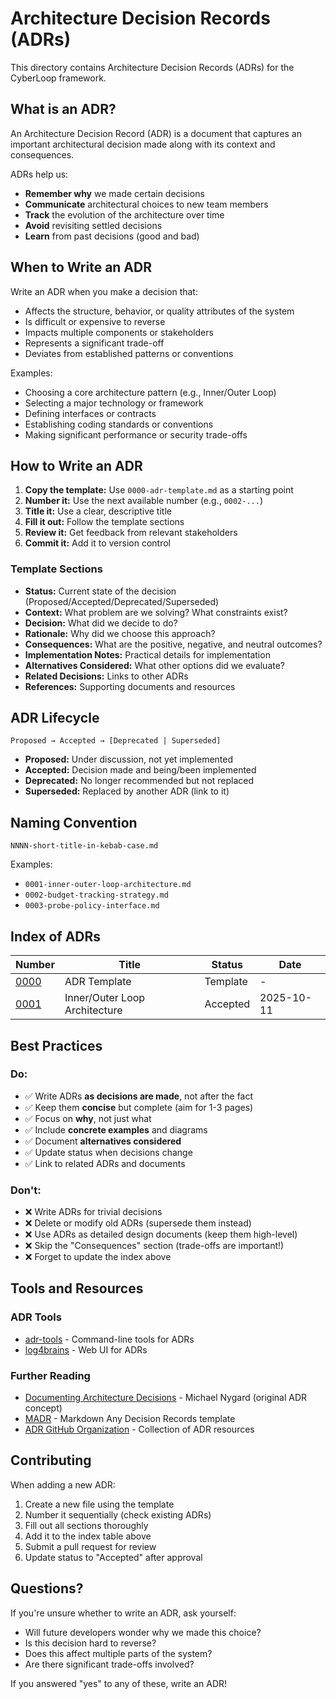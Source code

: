 # Architecture Decision Records (ADRs)

This directory contains Architecture Decision Records (ADRs) for the CyberLoop framework.

## What is an ADR?

An Architecture Decision Record (ADR) is a document that captures an important architectural decision made along with its context and consequences.

ADRs help us:
- **Remember why** we made certain decisions
- **Communicate** architectural choices to new team members
- **Track** the evolution of the architecture over time
- **Avoid** revisiting settled decisions
- **Learn** from past decisions (good and bad)

## When to Write an ADR

Write an ADR when you make a decision that:
- Affects the structure, behavior, or quality attributes of the system
- Is difficult or expensive to reverse
- Impacts multiple components or stakeholders
- Represents a significant trade-off
- Deviates from established patterns or conventions

Examples:
- Choosing a core architecture pattern (e.g., Inner/Outer Loop)
- Selecting a major technology or framework
- Defining interfaces or contracts
- Establishing coding standards or conventions
- Making significant performance or security trade-offs

## How to Write an ADR

1. **Copy the template:** Use `0000-adr-template.md` as a starting point
2. **Number it:** Use the next available number (e.g., `0002-...`)
3. **Title it:** Use a clear, descriptive title
4. **Fill it out:** Follow the template sections
5. **Review it:** Get feedback from relevant stakeholders
6. **Commit it:** Add it to version control

### Template Sections

- **Status:** Current state of the decision (Proposed/Accepted/Deprecated/Superseded)
- **Context:** What problem are we solving? What constraints exist?
- **Decision:** What did we decide to do?
- **Rationale:** Why did we choose this approach?
- **Consequences:** What are the positive, negative, and neutral outcomes?
- **Implementation Notes:** Practical details for implementation
- **Alternatives Considered:** What other options did we evaluate?
- **Related Decisions:** Links to other ADRs
- **References:** Supporting documents and resources

## ADR Lifecycle

```
Proposed → Accepted → [Deprecated | Superseded]
```

- **Proposed:** Under discussion, not yet implemented
- **Accepted:** Decision made and being/been implemented
- **Deprecated:** No longer recommended but not replaced
- **Superseded:** Replaced by another ADR (link to it)

## Naming Convention

```
NNNN-short-title-in-kebab-case.md
```

Examples:
- `0001-inner-outer-loop-architecture.md`
- `0002-budget-tracking-strategy.md`
- `0003-probe-policy-interface.md`

## Index of ADRs

| Number | Title | Status | Date |
|--------|-------|--------|------|
| [0000](0000-adr-template.md) | ADR Template | Template | - |
| [0001](0001-inner-outer-loop-architecture.md) | Inner/Outer Loop Architecture | Accepted | 2025-10-11 |

## Best Practices

### Do:
- ✅ Write ADRs **as decisions are made**, not after the fact
- ✅ Keep them **concise** but complete (aim for 1-3 pages)
- ✅ Focus on **why**, not just what
- ✅ Include **concrete examples** and diagrams
- ✅ Document **alternatives considered**
- ✅ Update status when decisions change
- ✅ Link to related ADRs and documents

### Don't:
- ❌ Write ADRs for trivial decisions
- ❌ Delete or modify old ADRs (supersede them instead)
- ❌ Use ADRs as detailed design documents (keep them high-level)
- ❌ Skip the "Consequences" section (trade-offs are important!)
- ❌ Forget to update the index above

## Tools and Resources

### ADR Tools
- [adr-tools](https://github.com/npryce/adr-tools) - Command-line tools for ADRs
- [log4brains](https://github.com/thomvaill/log4brains) - Web UI for ADRs

### Further Reading
- [Documenting Architecture Decisions](https://cognitect.com/blog/2011/11/15/documenting-architecture-decisions) - Michael Nygard (original ADR concept)
- [MADR](https://adr.github.io/madr/) - Markdown Any Decision Records template
- [ADR GitHub Organization](https://adr.github.io/) - Collection of ADR resources

## Contributing

When adding a new ADR:

1. Create a new file using the template
2. Number it sequentially (check existing ADRs)
3. Fill out all sections thoroughly
4. Add it to the index table above
5. Submit a pull request for review
6. Update status to "Accepted" after approval

## Questions?

If you're unsure whether to write an ADR, ask yourself:
- Will future developers wonder why we made this choice?
- Is this decision hard to reverse?
- Does this affect multiple parts of the system?
- Are there significant trade-offs involved?

If you answered "yes" to any of these, write an ADR!
